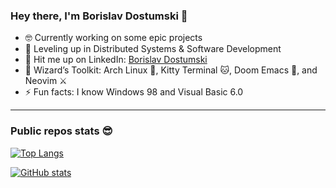 ### Hey there, I'm Borislav Dostumski 👾
- 🤓 Currently working on some epic projects
- 🚀 Leveling up in Distributed Systems & Software Development
- 💬 Hit me up on LinkedIn: [Borislav Dostumski](https://www.linkedin.com/in/borislav-dostumski/) 
- 🧙 Wizard’s Toolkit: Arch Linux 🐧, Kitty Terminal 🐱, Doom Emacs 👿, and Neovim ⚔️
- ⚡ Fun facts: I know Windows 98 and Visual Basic 6.0

<hr/>

### Public repos stats 😎
[![Top Langs](https://github-readme-stats.vercel.app/api/top-langs/?username=bdostumski&layout=compact&theme=swift&exclude_repo=bdostumski.github.io)](https://github.com/anuraghazra/github-readme-stats)

[![GitHub stats](https://github-readme-stats.vercel.app/api?username=bdostumski&show_icons=true&theme=swift)](https://github.com/anuraghazra/github-readme-stats)

